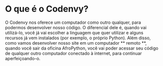 # O que é o Codenvy?

O Codenvy nos oferece um computador como outro qualquer, para podermos desenvolver nosso código. O diferencial dele é, quando vai utilizá-lo, você já vai escolher a linguagem que quer utilizar e alguns recursos já vem instalados (por exemplo, o próprio Python). Além disso, como vamos desenvolver nosso site em um computador ** remoto **, quando você sair da oficina AfroPython, você vai poder acessar seu código de qualquer outro computador conectado à internet, para continuar aperfeiçoando-o.
